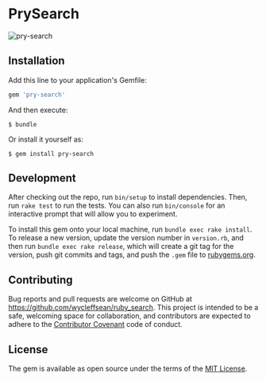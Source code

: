 # PrySearch

![pry-search](https://cloud.githubusercontent.com/assets/1791322/21465986/c5826c5a-c985-11e6-9c29-bdf0cfb32bd2.gif)

## Installation

Add this line to your application's Gemfile:

```ruby
gem 'pry-search'
```

And then execute:

    $ bundle

Or install it yourself as:

    $ gem install pry-search

## Development

After checking out the repo, run `bin/setup` to install dependencies. Then, run `rake test` to run the tests. You can also run `bin/console` for an interactive prompt that will allow you to experiment.

To install this gem onto your local machine, run `bundle exec rake install`. To release a new version, update the version number in `version.rb`, and then run `bundle exec rake release`, which will create a git tag for the version, push git commits and tags, and push the `.gem` file to [rubygems.org](https://rubygems.org).

## Contributing

Bug reports and pull requests are welcome on GitHub at https://github.com/wycleffsean/ruby_search. This project is intended to be a safe, welcoming space for collaboration, and contributors are expected to adhere to the [Contributor Covenant](http://contributor-covenant.org) code of conduct.


## License

The gem is available as open source under the terms of the [MIT License](http://opensource.org/licenses/MIT).


